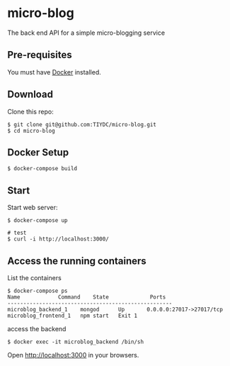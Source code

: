 # micro-blog
The back end API for a simple micro-blogging service

## Pre-requisites

You must have [Docker](https://docker.com) installed.

## Download

Clone this repo:

```
$ git clone git@github.com:TIYDC/micro-blog.git
$ cd micro-blog

```

## Docker Setup

```
$ docker-compose build
```

## Start

Start web server:
```
$ docker-compose up

# test
$ curl -i http://localhost:3000/
```

## Access the running containers
List the containers
```
$ docker-compose ps
Name            Command    State             Ports           
----------------------------------------------------
microblog_backend_1    mongod      Up       0.0.0.0:27017->27017/tcp
microblog_frontend_1   npm start   Exit 1                            
```
access the backend
```
$ docker exec -it microblog_backend /bin/sh
```

Open [http://localhost:3000](http://localhost:3000) in your browsers.
